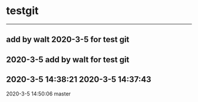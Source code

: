 # testgit
---
add by walt 2020-3-5 for test git
---
2020-3-5 add by walt for test git
---
2020-3-5 14:38:21
2020-3-5 14:37:43
---
2020-3-5 14:50:06 master